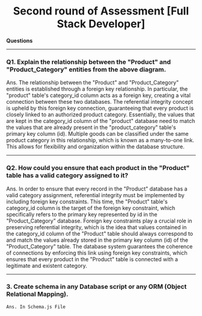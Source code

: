 <h1 align="center">Second round of Assessment [Full Stack Developer]</h1>

**Questions**

-------

### Q1. Explain the relationship between the "Product" and "Product_Category" entities from the above diagram. ###

Ans. The relationship between the "Product" and "Product_Category" entities is established through a foreign key relationship. In particular, the "product" table's category_id column acts as a foreign key, creating a vital connection between these two databases. The referential integrity concept is upheld by this foreign key connection, guaranteeing that every product is closely linked to an authorized product category. Essentially, the values that are kept in the category_id column of the "product" database need to match the values that are already present in the "product_category" table's primary key column (id). Multiple goods can be classified under the same product category in this relationship, which is known as a many-to-one link. This allows for flexibility and organization within the database structure.

-------

### Q2. How could you ensure that each product in the "Product" table has a valid category assigned to it? ###

Ans. In order to ensure that every record in the "Product" database has a valid category assignment, referential integrity must be implemented by including foreign key constraints. This time, the "Product" table's category_id column is the target of the foreign key constraint, which specifically refers to the primary key represented by id in the "Product_Category" database. Foreign key constraints play a crucial role in preserving referential integrity, which is the idea that values contained in the category_id column of the "Product" table should always correspond to and match the values already stored in the primary key column (id) of the "Product_Category" table. The database system guarantees the coherence of connections by enforcing this link using foreign key constraints, which ensures that every product in the "Product" table is connected with a legitimate and existent category.

-------

### 3. Create schema in any Database script or any ORM (Object Relational Mapping). ###

```bash
Ans. In Schema.js File 

```
